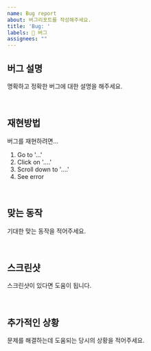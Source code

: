 ```yaml
---
name: Bug report
about: 버그리포트를 작성해주세요.
title: 'Bug: '
labels: 🐛 버그
assignees: ""
---
```


## 버그 설명
명확하고 정확한 버그에 대한 설명을 해주세요.

<br>

## 재현방법
버그를 재현하려면...
1. Go to '...'
2. Click on '....'
3. Scroll down to '....'
4. See error

<br>

## 맞는 동작
기대한 맞는 동작을 적어주세요.

<br>

## 스크린샷
스크린샷이 있다면 도움이 됩니다.

<br>

## 추가적인 상황
문제를 해결하는데 도움되는 당시의 상황을 적어주세요.
